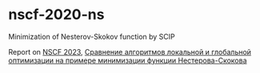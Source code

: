 # nscf-2020-ns
Minimization of Nesterov-Skokov function by SCIP

Report on [NSCF 2023](https://2020.nscf.ru/nscf-eng/), 
[Сравнение алгоритмов локальной и глобальной оптимизации на примере минимизации функции Нестерова-Скокова](https://www.youtube.com/watch?v=jUpJA1s6UwE&list=PLImxsJTJoZMOYSSTRAAk6KrC8cyBVLsla&index=4&t=291s&pp=iAQB)
